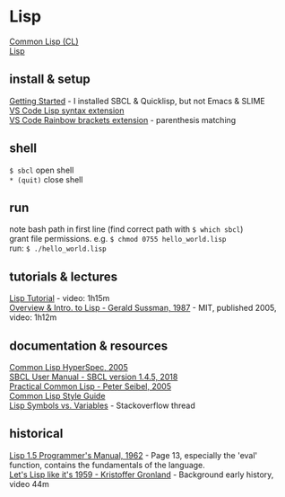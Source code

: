# Lisp
[Common Lisp (CL)](https://en.wikipedia.org/wiki/Common_Lisp)  
[Lisp](https://en.wikipedia.org/wiki/Lisp_(programming_language))

## install & setup
[Getting Started](https://lisp-lang.org/learn/getting-started/) - I installed SBCL & Quicklisp, but not Emacs & SLIME  
[VS Code Lisp syntax extension](https://marketplace.visualstudio.com/items?itemName=mattn.Lisp)  
[VS Code Rainbow brackets extension](https://marketplace.visualstudio.com/items?itemName=2gua.rainbow-brackets) - parenthesis matching

## shell
`$ sbcl` open shell  
`* (quit)` close shell  

## run
note bash path in first line (find correct path with `$ which sbcl`)  
grant file permissions. e.g. `$ chmod 0755 hello_world.lisp`   
run: `$ ./hello_world.lisp`  

## tutorials & lectures
[Lisp Tutorial](https://www.youtube.com/watch?v=ymSq4wHrqyU) - video: 1h15m  
[Overview & Intro. to Lisp - Gerald Sussman, 1987](https://www.youtube.com/watch?v=-J_xL4IGhJA&list=PLE18841CABEA24090) - MIT, published 2005, video: 1h12m  

## documentation & resources
[Common Lisp HyperSpec, 2005](http://www.lispworks.com/documentation/HyperSpec/Front/index.htm)  
[SBCL User Manual - SBCL version 1.4.5, 2018](http://students.mimuw.edu.pl/~zbyszek/lisp/doc/sbcl.pdf)  
[Practical Common Lisp - Peter Seibel, 2005](http://www.gigamonkeys.com/book/)  
[Common Lisp Style Guide](https://google.github.io/styleguide/lispguide.xml)  
[Lisp Symbols vs. Variables](https://stackoverflow.com/questions/3590221/what-is-the-difference-between-a-variable-and-a-symbol-in-lisp) - Stackoverflow thread  
 

## historical
[Lisp 1.5 Programmer's Manual, 1962](http://www.softwarepreservation.org/projects/LISP/book/LISP%201.5%20Programmers%20Manual.pdf) - Page 13, especially the 'eval' function, contains the fundamentals of the language.  
[Let's Lisp like it's 1959 - Kristoffer Gronland](https://www.youtube.com/watch?v=F140RNyuKXg) - Background early history, video 44m  

